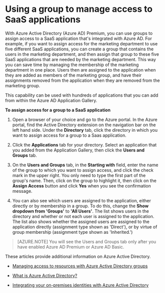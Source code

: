
<properties
	pageTitle="Using a group to manage access to SaaS Applications| Microsoft Azure"
	description="How to use groups in Azure Active Directory Premium or Basic to assign access to a SaaS applications that are integrated with Azure Active Directory."
	services="active-directory"
	documentationCenter=""
	authors="curtand"
	manager="stevenpo"
	editor=""/>

<tags
	ms.service="active-directory"
	ms.workload="identity"
	ms.tgt_pltfrm="na"
	ms.devlang="na"
	ms.topic="article"
	ms.date="02/07/2016"
	ms.author="curtand"/>


# Using a group to manage access to SaaS applications

With Azure Active Directory (Azure AD) Premium, you can use groups to assign access to a SaaS application that's integrated with Azure AD. For example, if you want to assign access for the marketing department to use five different SaaS applications, you can create a group that contains the users in the marketing department, and then assign that group to these five SaaS applications that are needed by the marketing department. This way you can save time by managing the membership of the marketing department in one place. Users then are assigned to the application when they are added as members of the marketing group, and have their assignments removed from the application when they are removed from the marketing group.

This capability can be used with hundreds of applications that you can add from within the Azure AD Application Gallery.

**To assign access for a group to a SaaS application**

1. Open a browser of your choice and go to the Azure portal. In the Azure portal, find the Active Directory extension on the navigation bar on the left hand side. Under the **Directory** tab, click the directory in which you want to assign access for a group to a Saas application.


2. Click the **Applications** tab for your directory. Select an application that you added from the Application Gallery, then click  the **Users and Groups** tab.

3. On the **Users and Groups** tab, in the **Starting with** field, enter the name of the group to which you want to assign access, and click the check mark in the upper right. You only need to type the first part of the group's name. Then, click on the group to highlight it, then click on the **Assign Access** button and click **Yes** when you see the confirmation message.


4. You can also see which users are assigned to the application, either directly or by membership in a group. To do this, change the **Show dropdown from 'Groups'** to **'All Users'**. The list shows users in the directory and whether or not each user is assigned to the application. The list also shows whether the assigned users are assigned to the application directly (assignment type shown as 'Direct'), or by virtue of group membership (assignment type shown as 'Inherited.')


> [AZURE.NOTE]
>You will see the Users and Groups tab only after you have enabled Azure AD Premium or Azure AD Basic.

These articles provide additional information on Azure Active Directory.

* [Managing access to resources with Azure Active Directory groups](active-directory-manage-groups.md)

* [What is Azure Active Directory?](active-directory-whatis.md)

* [Integrating your on-premises identities with Azure Active Directory](active-directory-aadconnect.md)
